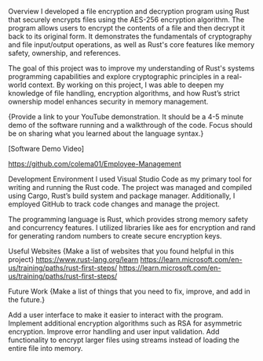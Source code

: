 Overview
I developed a file encryption and decryption program using Rust that securely encrypts files using the AES-256 encryption algorithm. The program allows users to encrypt the contents of a file and then decrypt it back to its original form. It demonstrates the fundamentals of cryptography and file input/output operations, as well as Rust's core features like memory safety, ownership, and references.

The goal of this project was to improve my understanding of Rust's systems programming capabilities and explore cryptographic principles in a real-world context. By working on this project, I was able to deepen my knowledge of file handling, encryption algorithms, and how Rust’s strict ownership model enhances security in memory management.

{Provide a link to your YouTube demonstration. It should be a 4-5 minute demo of the software running and a walkthrough of the code. Focus should be on sharing what you learned about the language syntax.}

[Software Demo Video] 

https://github.com/colema01/Employee-Management

Development Environment
I used Visual Studio Code as my primary tool for writing and running the Rust code. The project was managed and compiled using Cargo, Rust’s build system and package manager. Additionally, I employed GitHub to track code changes and manage the project.

The programming language is Rust, which provides strong memory safety and concurrency features. I utilized libraries like aes for encryption and rand for generating random numbers to create secure encryption keys.

Useful Websites
{Make a list of websites that you found helpful in this project}
https://www.rust-lang.org/learn
https://learn.microsoft.com/en-us/training/paths/rust-first-steps/
https://learn.microsoft.com/en-us/training/paths/rust-first-steps/

Future Work
{Make a list of things that you need to fix, improve, and add in the future.}

Add a user interface to make it easier to interact with the program.
Implement additional encryption algorithms such as RSA for asymmetric encryption.
Improve error handling and user input validation.
Add functionality to encrypt larger files using streams instead of loading the entire file into memory.
